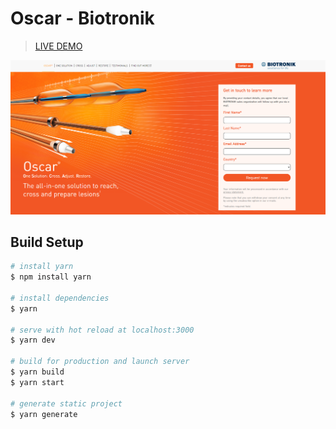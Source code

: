 # Oscar - Biotronik

> [LIVE DEMO](https://biotronik-landing.netlify.app/)


![Landing Page](./landingpage.png)

## Build Setup

```bash
# install yarn
$ npm install yarn

# install dependencies
$ yarn

# serve with hot reload at localhost:3000
$ yarn dev

# build for production and launch server
$ yarn build
$ yarn start

# generate static project
$ yarn generate
```
